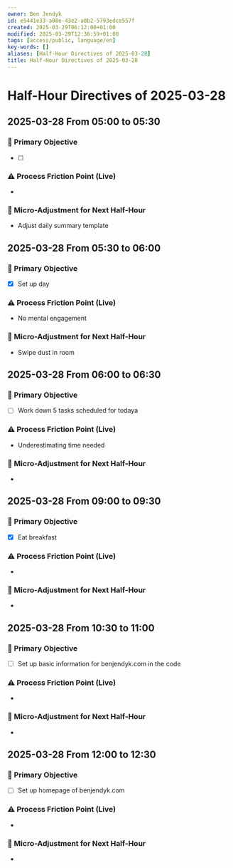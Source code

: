 ```yaml
---
owner: Ben Jendyk
id: e5441e33-a08e-43e2-a8b2-5793edce557f
created: 2025-03-29T06:12:00+01:00
modified: 2025-03-29T12:36:59+01:00
tags: [access/public, language/en]
key-words: []
aliases: [Half-Hour Directives of 2025-03-28]
title: Half-Hour Directives of 2025-03-28
---
```


# Half-Hour Directives of 2025-03-28

## 2025-03-28 From 05:00 to 05:30

### 🎯 Primary Objective

<!-- What is the single most important thing to accomplish in this 30-minute block? Be outcome-driven. -->
- [ ]

### ⚠️ Process Friction Point (Live)

<!-- What slowed execution or caused inefficiency? E.g., cognitive lag, distractions, unclear next step. Keep it to one key blocker. -->
-

### 🔄 Micro-Adjustment for Next Half-Hour

<!-- What small tweak should be tested in the next session to improve process efficiency? Keep it actionable and easy to implement. -->
- Adjust daily summary template

## 2025-03-28 From 05:30 to 06:00

### 🎯 Primary Objective

<!-- What is the single most important thing to accomplish in this 30-minute block? Be outcome-driven. -->
- [x] Set up day

### ⚠️ Process Friction Point (Live)

<!-- What slowed execution or caused inefficiency? E.g., cognitive lag, distractions, unclear next step. Keep it to one key blocker. -->
- No mental engagement

### 🔄 Micro-Adjustment for Next Half-Hour

<!-- What small tweak should be tested in the next session to improve process efficiency? Keep it actionable and easy to implement. -->
- Swipe dust in room

## 2025-03-28 From 06:00 to 06:30

### 🎯 Primary Objective

<!-- What is the single most important thing to accomplish in this 30-minute block? Be outcome-driven. -->
- [ ] Work down 5 tasks scheduled for todaya

### ⚠️ Process Friction Point (Live)

<!-- What slowed execution or caused inefficiency? E.g., cognitive lag, distractions, unclear next step. Keep it to one key blocker. -->
- Underestimating time needed

### 🔄 Micro-Adjustment for Next Half-Hour

<!-- What small tweak should be tested in the next session to improve process efficiency? Keep it actionable and easy to implement. -->
-

## 2025-03-28 From 09:00 to 09:30

### 🎯 Primary Objective

<!-- What is the single most important thing to accomplish in this 30-minute block? Be outcome-driven. -->
- [x] Eat breakfast

### ⚠️ Process Friction Point (Live)

<!-- What slowed execution or caused inefficiency? E.g., cognitive lag, distractions, unclear next step. Keep it to one key blocker. -->
-

### 🔄 Micro-Adjustment for Next Half-Hour

<!-- What small tweak should be tested in the next session to improve process efficiency? Keep it actionable and easy to implement. -->
-

## 2025-03-28 From 10:30 to 11:00

### 🎯 Primary Objective

<!-- What is the single most important thing to accomplish in this 30-minute block? Be outcome-driven. -->
- [ ] Set up basic information for benjendyk.com in the code

### ⚠️ Process Friction Point (Live)

<!-- What slowed execution or caused inefficiency? E.g., cognitive lag, distractions, unclear next step. Keep it to one key blocker. -->
-

### 🔄 Micro-Adjustment for Next Half-Hour

<!-- What small tweak should be tested in the next session to improve process efficiency? Keep it actionable and easy to implement. -->
-

## 2025-03-28 From 12:00 to 12:30

### 🎯 Primary Objective

<!-- What is the single most important thing to accomplish in this 30-minute block? Be outcome-driven. -->
- [ ] Set up homepage of benjendyk.com

### ⚠️ Process Friction Point (Live)

<!-- What slowed execution or caused inefficiency? E.g., cognitive lag, distractions, unclear next step. Keep it to one key blocker. -->
-

### 🔄 Micro-Adjustment for Next Half-Hour

<!-- What small tweak should be tested in the next session to improve process efficiency? Keep it actionable and easy to implement. -->
-

